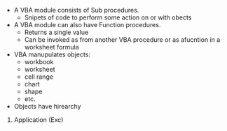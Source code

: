 - A VBA module consists of Sub procedures.
	- Snipets of code to perform some action on or with obects
- A VBA module can also have Function procedures.
	- Returns a single value
	- Can be invoked as from another VBA procedure or as afucntion in a worksheet formula
- VBA manupulates objects:
	- workbook
	- worksheet
	- cell range
	- chart
	- shape
	- etc.
- Objects have hirearchy
1. Application (Exc)